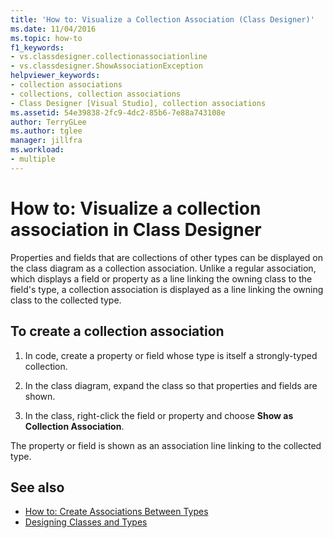```yaml
---
title: 'How to: Visualize a Collection Association (Class Designer)'
ms.date: 11/04/2016
ms.topic: how-to
f1_keywords:
- vs.classdesigner.collectionassociationline
- vs.classdesigner.ShowAssociationException
helpviewer_keywords:
- collection associations
- collections, collection associations
- Class Designer [Visual Studio], collection associations
ms.assetid: 54e39838-2fc9-4dc2-85b6-7e88a743108e
author: TerryGLee
ms.author: tglee
manager: jillfra
ms.workload:
- multiple
---
```

# How to: Visualize a collection association in Class Designer

Properties and fields that are collections of other types can be displayed on the class diagram as a collection association. Unlike a regular association, which displays a field or property as a line linking the owning class to the field's type, a collection association is displayed as a line linking the owning class to the collected type.

## To create a collection association

1. In code, create a property or field whose type is itself a strongly-typed collection.

2. In the class diagram, expand the class so that properties and fields are shown.

3. In the class, right-click the field or property and choose **Show as Collection Association**.

The property or field is shown as an association line linking to the collected type.

## See also

- [How to: Create Associations Between Types](how-to-create-associations-between-types.md)
- [Designing Classes and Types](designing-and-viewing-classes-and-types.md)
